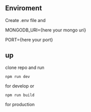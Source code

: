  ## Enviroment

Create .env file and

MONGODB_URI={here your mongo uri}

PORT={here your port}

## up

clone repo and run 

``` npm run dev ```

for develop or 

``` npm run build ```

for production